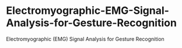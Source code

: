 # Electromyographic-EMG-Signal-Analysis-for-Gesture-Recognition
Electromyographic (EMG) Signal Analysis for Gesture Recognition
